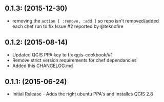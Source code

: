 ## 0.1.3: (2015-12-30)

* removing the `action [ :remove, :add ]` so repo isn't removed/added 
each chef run to fix Issue #2 reported by @teknofire

## 0.1.2: (2015-08-14)

* Updated QGIS PPA key to fix qgis-cookbook/#1
* Remove strict version requirements for chef dependancies
* Added this CHANGELOG.md

## 0.1.1: (2015-06-24)

* Initial Release - Adds the right ubuntu PPA's and installes QGIS 2.8

